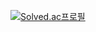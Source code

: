 [![Solved.ac프로필](http://mazassumnida.wtf/api/v2/generate_badge?boj=samuel9505)](https://solved.ac/samuel9505)
